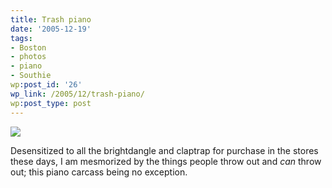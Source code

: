 ```yaml
---
title: Trash piano
date: '2005-12-19'
tags:
- Boston
- photos
- piano
- Southie
wp:post_id: '26'
wp_link: /2005/12/trash-piano/
wp:post_type: post
---
```


[ ![](http://static.flickr.com/37/75385133_ca3abb0010_m.jpg) ](http://www.flickr.com/photos/atomicworkshop/75385133/)

Desensitized to all the brightdangle and claptrap for purchase in the stores these days, I am mesmorized by the things people throw out and _can_ throw out; this piano carcass being no exception.
